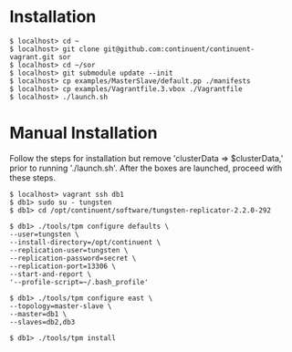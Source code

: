 # Installation

    $ localhost> cd ~
    $ localhost> git clone git@github.com:continuent/continuent-vagrant.git sor
    $ localhost> cd ~/sor
    $ localhost> git submodule update --init
    $ localhost> cp examples/MasterSlave/default.pp ./manifests
    $ localhost> cp examples/Vagrantfile.3.vbox ./Vagrantfile
    $ localhost> ./launch.sh

# Manual Installation

Follow the steps for installation but remove 'clusterData => $clusterData,' prior to running './launch.sh'. After the boxes are launched, proceed with these steps.
    
    $ localhost> vagrant ssh db1
    $ db1> sudo su - tungsten
    $ db1> cd /opt/continuent/software/tungsten-replicator-2.2.0-292

    $ db1> ./tools/tpm configure defaults \
    --user=tungsten \
    --install-directory=/opt/continuent \
    --replication-user=tungsten \
    --replication-password=secret \
    --replication-port=13306 \
    --start-and-report \
    '--profile-script=~/.bash_profile'

    $ db1> ./tools/tpm configure east \
    --topology=master-slave \
    --master=db1 \
    --slaves=db2,db3

    $ db1> ./tools/tpm install